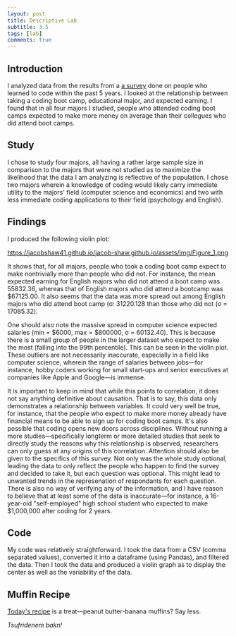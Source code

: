 ```yaml
---
layout: post
title: Descriptive Lab
subtitle: 3.5
tags: [lab]
comments: true
---
```


## Introduction

I analyzed data from the results from a [a survey]() done on people who learned to code within the past 5 years. I looked at the relationship between taking a coding boot camp, educational major, and expected earning. I found that in all four majors I studied, people who attended coding boot camps expected to make more money on average than their collegues who did attend boot camps.

## Study

I chose to study four majors, all having a rather large sample size in comparison to the majors that were not studied as to maximize the likelihood that the data I am analyzing is reflective of the population. I chose two majors wherein a knowledge of coding would likely carry immediate utility to the majors' field (computer science and economics) and two with less immediate coding applications to their field (psychology and English).

## Findings

I produced the following violin plot:

https://jacobshaw41.github.io/jacob-shaw.github.io/assets/img/Figure_1.png

It shows that, for all majors, people who took a coding boot camp expect to make nontrivially more than people who did not. For instance, the mean expected earning for English majors who did not attend a boot camp was 55832.36, whereas that of English majors who did attend a bootcamp was $67125.00. It also seems that the data was more spread out among English majors who did attend boot camp (σ: 31220.128 than those who did not (σ = 17085.32).

One should also note the massive spread in computer science expected salaries (min = $6000, max = $800000, σ = 60132.40). This is because there is a small group of people in the larger dataset who expect to make the most (falling into the 99th percentile). This can be seen in the violin plot. These outliers are not necessarily inaccurate, especially in a field like computer science, wherein the range of salaries between jobs—for instance, hobby coders working for small start-ups and senior executives at companies like Apple and Google—is immense.

It is important to keep in mind that while this points to correlation, it does not say anything definitive about causation. That is to say, this data only demonstrates a relationship between variables. It could very well be true, for instance, that the people who expect to make more money already have financial means to be able to sign up for coding boot camps. It's also possible that coding opens new doors across disciplines. Without running a more studies—specifically longterm or more detailed studies that seek to directly study the reasons why this relationship is observed, researchers can only guess at any origins of this correlation. Attention should also be given to the specifics of this survey. Not only was the whole study optional, leading the data to only reflect the people who happen to find the survey and decided to take it, but each question was optional. This might lead to unwanted trends in the represenation of respondants for each question. There is also no way of verifying any of the information, and I have reason to believe that at least some of the data is inaccurate—for instance, a 16-year-old "self-employed" high school student who expected to make $1,000,000 after coding for 2 years.

## Code

My code was relatively straightforward. I took the data from a CSV (comma separated values), converted it into a dataframe (using Pandas), and filtered the data. Then I took the data and produced a violin graph as to display the center as well as the variability of the data.

## Muffin Recipe

[Today's recipe](https://www.tasteofhome.com/recipes/peanut-butter-banana-muffins/) is a treat—peanut butter-banana muffins? Say less.

_Tsufridenem bakn!_
